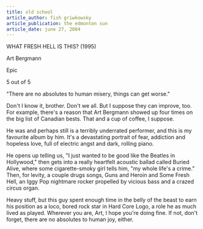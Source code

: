 ```yaml
---
title: old school
article_author: fish griwkowsky
article_publication: the edmonton sun
article_date: june 27, 2004
---
```

WHAT FRESH HELL IS THIS? (1995)  
  
Art Bergmann  
  
Epic  
  
5 out of 5  
  
"There are no absolutes to human misery, things can get worse."  
  
Don't I know it, brother. Don't we all. But I suppose they can improve, too. For example, there's a reason that Art Bergmann showed up four times on the big list of Canadian bests. That and a cup of coffee, I suppose.  
  
He was and perhaps still is a terribly underrated performer, and this is my favourite album by him. It's a devastating portrait of fear, addiction and hopeless love, full of electric angst and dark, rolling piano.  
  
He opens up telling us, "I just wanted to be good like the Beatles in Hollywood," then gets into a really heartfelt acoustic ballad called Buried Alive, where some cigarette-smoky girl tells him, "my whole life's a crime." Then, for levity, a couple drugs songs, Guns and Heroin and Some Fresh Hell, an Iggy Pop nightmare rocker propelled by vicious bass and a crazed circus organ.  
  
Heavy stuff, but this guy spent enough time in the belly of the beast to earn his position as a loco, bored rock star in Hard Core Logo, a role he as much lived as played. Wherever you are, Art, I hope you're doing fine. If not, don't forget, there are no absolutes to human joy, either.  
